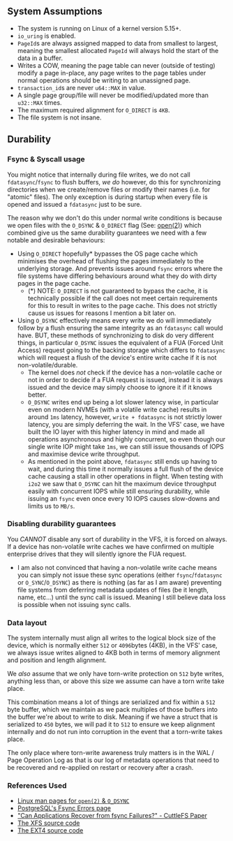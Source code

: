 

## System Assumptions

- The system is running on Linux of a kernel version 5.15+.
- `io_uring` is enabled.
- `PageId`s are always assigned mapped to data from smallest to largest, meaning the smallest allocated `PageId`
  will always hold the start of the data in a buffer.
- Writes a COW, meaning the page table can never (outside of testing) modify a page in-place, any page writes
  to the page tables under normal operations should be writing to an unassigned page.
- `transaction_id`s are never `u64::MAX` in value.
- A single page group/file will never be modified/updated more than `u32::MAX` times.
- The maximum required alignment for `O_DIRECT` is `4KB`.
- The file system is not insane.

## Durability 

### Fsync & Syscall usage 

You might notice that internally during file writes, we do not call `fdatasync`/`fsync` to flush buffers,
_we do_ however, do this for synchronizing directories when we create/remove files or modify their names
(i.e. for "atomic" files). The only exception is during startup when every file is opened and issued
a `fdatasync` just to be sure.

The reason why we don't do this under normal write conditions is because we open files with 
the `O_DSYNC` & `O_DIRECT` flag (See: [open(2)](https://www.man7.org/linux/man-pages/man2/open.2.html))
which combined give us the same durability guarantees we need with a few notable and desirable behaviours:

- Using `O_DIRECT` hopefully* bypasses the OS page cache which minimises the overhead of flushing the pages
  immediately to the underlying storage. And prevents issues around `fsync` errors where the file systems have
  differing behaviours around what they do with dirty pages in the page cache.
  * (*) NOTE: `O_DIRECT` is not guaranteed to bypass the cache, it is technically possible if the call does not meet
        certain requirements for this to result in writes to the page cache. This does not strictly cause us issues
        for reasons I mention a bit later on.
- Using `O_DSYNC` effectively means every write we do will immediately follow by a flush ensuring the same integrity 
  as an `fdatasync` call would have. BUT, these methods of synchronizing to disk do very different things, in particular
  `O_DSYNC` issues the equivalent of a FUA (Forced Unit Access) request going to the backing storage which differs
  to `fdatasync` which will request a flush of the device's entire write cache if it is not non-volatile/durable.
  * The kernel does _not_ check if the device has a non-volatile cache or not in order to decide if a FUA request is
    issued, instead it is always issued and the device may simply choose to ignore it if it knows better.
  * `O_DSYNC` writes end up being a lot slower latency wise, in particular even on modern NVMEs (with a volatile write cache)
    results in around `1ms` latency, however, `write + fdatasync` is not strictly lower latency, you are simply deferring
    the wait. In the VFS' case, we have built the IO layer with this higher latency in mind and made all operations
    asynchronous and highly concurrent, so even though our single write IOP might take `1ms`, we can still issue 
    thousands of IOPS and maximise device write throughput.
  * As mentioned in the point above, `fdatasync` still ends up having to wait, and during this time it normally issues
    a full flush of the device cache causing a stall in other operations in flight.
    When testing with `i2o2` we saw that `O_DSYNC` can hit the maximum device throughput easily with concurrent IOPS
    while still ensuring durability, while issuing an `fsync` even once every 10 IOPS causes slow-downs and limits
    us to `MB/s`.

### Disabling durability guarantees

You _CANNOT_ disable any sort of durability in the VFS, it is forced on always. If a device has non-volatile write caches
we have confirmed on multiple enterprise drives that they will silently ignore the FUA request.
- I am also not convinced that having a non-volatile write cache means you can simply not issue these sync 
  operations (either `fsync`/`fdatasync` or `O_SYNC`/`O_DSYNC`) as there is nothing (as far as I am aware) 
  preventing file systems from deferring metadata updates of files (be it length, name, etc...) until the 
  sync call is issued. Meaning I still believe data loss is possible when not issuing sync calls.

### Data layout

The system internally must align all writes to the logical block size of the device, which is normally either `512`
or `4096`bytes (4KB), in the VFS' case, we always issue writes aligned to 4KB both in terms of memory alignment 
and position and length alignment.

We _also_ assume that we only have torn-write protection on `512` byte writes, anything less than, or above
this size we assume can have a torn write take place. 

This combination means a lot of things are serialized and fix within a `512` byte buffer, which we maintain
as we pack multiples of those buffers into the buffer we're about to write to disk.
Meaning if we have a struct that is serialized to `450` bytes, we will pad it to `512` to ensure we keep alignment 
internally and do not run into corruption in the event that a torn-write takes place.

The only place where torn-write awareness truly matters is in the WAL / Page Operation Log as that is
our log of metadata operations that need to be recovered and re-applied on restart or recovery after a crash.

### References Used

- [Linux man pages for `open(2)` & `O_DSYNC`](https://www.man7.org/linux/man-pages/man2/open.2.html)
- [PostgreSQL's Fsync Errors page](https://wiki.postgresql.org/wiki/Fsync_Errors)
- ["Can Applications Recover from fsync Failures?" - CuttleFS Paper](https://dl.acm.org/doi/fullHtml/10.1145/3450338)
- [The XFS source code](https://elixir.bootlin.com/linux/v6.14.11/source/fs/xfs)
- [The EXT4 source code](https://elixir.bootlin.com/linux/v6.14.11/source/fs/ext4)
